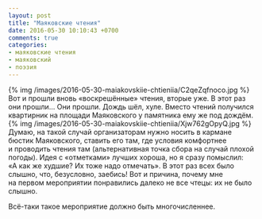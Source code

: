 ```yaml
---
layout: post
title: "Маяковские чтения"
date: 2016-05-30 10:10:43 +0700
comments: true
categories:
- маяковские чтения
- маяковский
- поэзия
---
```

{% img /images/2016-05-30-maiakovskiie-chtieniia/C2qeZqfnoco.jpg %}
Вот и&nbsp;прошли вновь &laquo;воскрешённые&raquo; чтения, вторые уже. В&nbsp;этот раз они прошли&hellip; Они прошли. Дождь шёл, хуле. Вместо чтений получился квартирник на&nbsp;площади Маяковского у&nbsp;памятника ему&nbsp;же под дождём.
{% img /images/2016-05-30-maiakovskiie-chtieniia/Xjw762gOpyQ.jpg %}
Думаю, на&nbsp;такой случай организаторам нужно носить в&nbsp;кармане бюстик Маяковского, ставить его там, где условия комфортнее и&nbsp;проводить чтения там (альтернативная точка сбора на&nbsp;случай плохой погоды). Идея с&nbsp;&laquo;отметками&raquo; лучших хороша, но&nbsp;я&nbsp;сразу помыслил: &laquo;А&nbsp;как&nbsp;же худшие? Их&nbsp;тоже надо отмечать&raquo;. В&nbsp;этот раз всех было слышно, что, безусловно, заебись! Вот и&nbsp;причина, почему мне на&nbsp;первом мероприятии понравились далеко не&nbsp;все чтецы: их&nbsp;не&nbsp;было слышно.
<p><nobr>Всё-таки</nobr> такое мероприятие должно быть многочисленнее.</p>